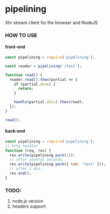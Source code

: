 # pipelining
Xhr stream client for the browser and NodeJS

### HOW TO USE

#### front-end
```javascript
const pipelining = require('pipelining');

const reader = pipelining('/test');

function read() {
  reader.read().then(partial => {
    if (partial.done) {
      return;
    }

    handle(partial.data).then(read);
  });
}

read();
```

#### back-end
```javascript
const pipelining = require('pipelining');
// http handler
function (req, res) {
  res.write(pipelining.pack(1));
  // after several seconds..
  res.write(pipelining.pack({ tom: 'test' }));
  // after 1 min..
  res.end();
}
```

### TODO:
1. node.js version
1. headers support
